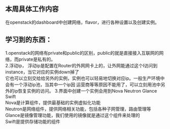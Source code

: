 ## 本周具体工作内容

在openstack的dashboard中创建网络，flavor，进行各种设置以及创建实例。


## 学习到的东西：
1.openstack的网络有private和public的区别，public的就是直接接入互联网的网络，而private是私有的。  
2.浮动ip， 浮动ip是配置在Router的外网网卡上的，让外网能通过这个I访问到instance，当它对应的实例down掉了  
它也可以立刻交给给另外的实例，实例也可以轻易地切换对应ip。一般生产环境中会有一个浮动ip池，当其中一个ip因
运营商等等原因不能用了，可以立刻用池中另外的ip恢复实例的访问。
3.界面中创建一个实例会用到Nova Neutron Glance Swift  
Nova是计算组件，提供最基础的实例虚拟化功能  
Neutron是网络组件，提供网络相关功能，包括各种子网管理，路由管理等  
Glance是镜像管理功能，我们使用的镜像就是通过这个组件来处理的  
Swift是提供存储功能的组件  


